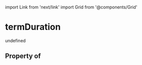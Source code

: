 import Link from 'next/link'
import Grid from '@components/Grid'

# termDuration

undefined

## Property of



